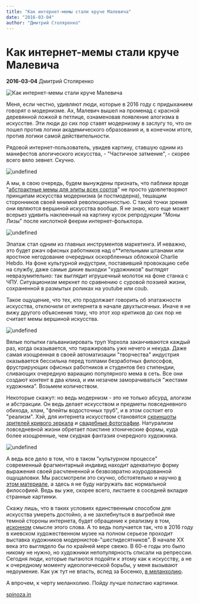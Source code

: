 ```yaml
---
title: "Как интернет-мемы стали круче Малевича"
date: "2016-03-04"
author: "Дмитрий Столяренко"
---
```


# Как интернет-мемы стали круче Малевича

**2016-03-04** Дмитрий Столяренко

![Как интернет-мемы стали круче Малевича](http://spinoza.in/wp-content/uploads/2016/01/Untitled-1-1.png)

Меня, если честно, удивляют люди, которые в 2016 году с придыханием говорят о модернизме. Ах, Малевич вышел на променад с красной деревянной ложкой в петлице, ознаменовав появление алогизма в искусстве. Эти люди до сих пор ставят модернизму в заслугу то, что он пошел против логики академического образования и, в конечном итоге, против логики самой действительности.

Рядовой интернет-пользователь, увидев картину, ставшую одним из манифестов алогического искусства, - "Частичное затмение", - скорее всего вяло зевнет. Скучно.

![undefined](https://pp.vk.me/c627829/v627829890/35354/XAQBZIRtOBE.jpg)

А мы, в свою очередь, будем вынуждены признать, что паблики вроде "[абстрактные мемы для элиты всех сортов](https://vk.com/abstract_memes)" не просто удовлетворяют принципам искусства модернизма (и постмодерна), тешащим сторонников своей мнимой революционностью. С такой точки зрения они являются вершиной искусства вообще. Я не знаю, кого еще может всерьез удивить наклеенный на картину кусок репродукции "Моны Лизы" после кислотной феерии интернет-фольклора.

![undefined](https://pp.vk.me/c627829/v627829510/31566/P1AT8wjF48w.jpg)

Эпатаж стал одним из главных инструментов маркетинга. И неважно, это будет ржач офисных работников над о**ительными штанами или яростное негодование очередных оскорбленных обложкой Charlie Hebdo. На фоне культурной индустрии, поставившей провокацию себе на службу, даже самые дикие выходки "художников" выглядят невразумительно: так выглядит игрушечный молоток на фоне станка с ЧПУ. Ситуационизм меркнет по сравнению с суровой поэзией жизни, сохраненной в размытых роликах на youtube или coub.

Такое ощущение, что тех, кто продолжает говорить об эпатажности искусства, отключили от интернета в начале двухтысячных. Иначе я не вижу другого объяснения тому, что этот хор критиков до сих пор не считает мемы вершиной искусства.

![undefined](https://pp.vk.me/c627829/v627829199/3623a/Uxce4MU4MWM.jpg)

Вялые попытки гальванизировать труп Уорхола заканчиваются каждый раз, когда оказывается, что тиражировать уже нечего и некуда. Даже самая изощренная в своей автоматизации "творчества" индустрия оказывается бессильна перед толпами безработных философов, фрустрирующих офисных работников и студентов без стипендии, сливающих очередную вариацию популярного мема в сеть. Все они создают контент в два клика, и им незачем заморачиваться "жестами художника". Возьмем количеством.

Некоторые скажут: но ведь модернизм - это не только абсурд, алогизм и абстракции. Он ведь делает искусством и предметы повседневного обихода, хлам, "флейты водосточных труб", и в этом состоит его "реализм". Хэй, для интернета искусством становятся [скриншоты зрителей кривого зеркала](https://vk.com/curvedmirror) и [свадебные фотографии](https://vk.com/shik_blesk_tresk). Натурализм повседневной жизни обретает поистине хтонические формы, куда более изощренные, чем скудная фантазия очередного художника.

![undefined](https://pp.vk.me/c627829/v627829520/37f7e/JY1wLkemkCE.jpg)

А ведь все дело в том, что в таком "культурном процессе" современный фрагментарный индивид находит адекватную форму выражения своей расчлененной и безвозвратно изуродованной ощущаловки. Мы рассмотрели это скучно, обстоятельно и научно [в этом материале](http://spinoza.in/theory/fragmentarny-j-individ-po-tu-storonu-prekrasnogo-i-bezobraznogo.html), а здесь я не буду нагружать вас нормальной философией. Ведь вы уже, скорее всего, листаете в соседней вкладке странные картинки.

Скажу лишь, что в таких условиях единственным способом для искусства умереть достойно, а не захлебнуться в выгребной яме темной стороны интернета, будет обращение к реализму в том, [исконном](http://spinoza.in/culture/prekrasnoe-est-zhizn.html) смысле этого слова. А то ведь получается так, что в 2016 году в киевском художественном музее на полном серьезе проходит выставка художников модернистов-"шестидесятников". В начале ХХ века это выглядело бы по крайней мере свежо. В 60-е годы это было никому не нужно, но художники непопулярность списали на репрессии. Сегодня люди, которые пытаются подойти к этому как к искусству, а не к очередному моменту идеологической борьбы, у меня вызывают недоумение. Как уж тут не впасть, вслед за Босенко, [в меланхолию](http://spinoza.in/theory/perdyumonokl.html).

А впрочем, к черту меланхолию. Пойду лучше полистаю картинки.

[spinoza.in](http://spinoza.in/culture/kak-internet-memy-stali-kruche-malevicha.html)